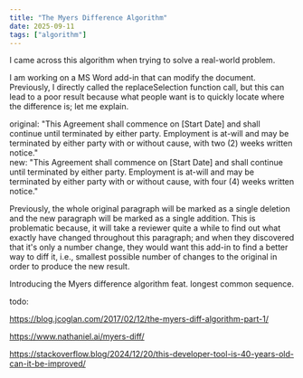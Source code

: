 ```yaml
---
title: "The Myers Difference Algorithm"
date: 2025-09-11
tags: ["algorithm"]
---
```


I came across this algorithm when trying to solve a real-world problem.

I am working on a MS Word add-in that can modify the document. Previously, I directly called the replaceSelection function call, but this can lead to a poor result because what people want is to quickly locate where the difference is; let me explain.

original: "This Agreement shall commence on [Start Date] and shall continue until terminated by either party. Employment is at-will and may be terminated by either party with or without cause, with two (2) weeks written notice."  
new: "This Agreement shall commence on [Start Date] and shall continue until terminated by either party. Employment is at-will and may be terminated by either party with or without cause, with four (4) weeks written notice."

Previously, the whole original paragraph will be marked as a single deletion and the new paragraph will be marked as a single addition. This is problematic because, it will take a reviewer quite a while to find out what exactly have changed throughout this paragraph; and when they discovered that it's only a number change, they would want this add-in to find a better way to diff it, i.e., smallest possible number of changes to the original in order to produce the new result.

Introducing the Myers difference algorithm feat. longest common sequence.

todo:

https://blog.jcoglan.com/2017/02/12/the-myers-diff-algorithm-part-1/

https://www.nathaniel.ai/myers-diff/

https://stackoverflow.blog/2024/12/20/this-developer-tool-is-40-years-old-can-it-be-improved/